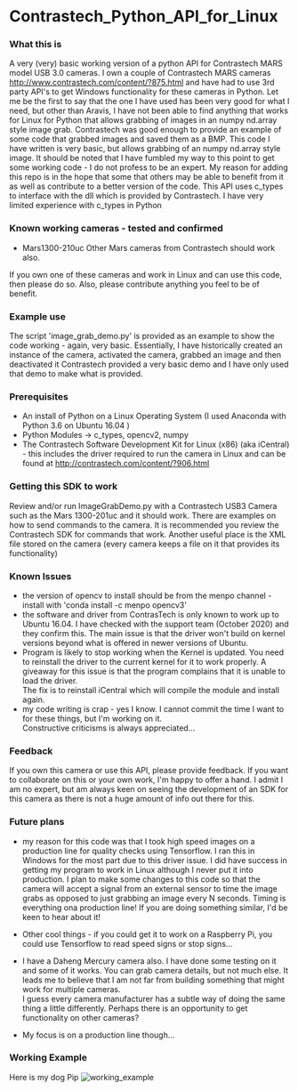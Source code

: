 # Contrastech_Python_API_for_Linux
### What this is
A very (very) basic working version of a python API for Contrastech MARS model USB 3.0 cameras.
I own a couple of Contrastech MARS cameras http://www.contrastech.com/content/?875.html
and have had to use 3rd party API's to get Windows functionality for these cameras in Python. 
Let me be the first to say that the one I have used has been very good for what I need, but other than Aravis, I have 
not been able to find anything that works for Linux for Python that allows grabbing of images in an numpy nd.array style image grab.
Contrastech was good enough to provide an example of some code that grabbed images and saved them as a BMP.  This code I have written is
very basic, but allows grabbing of an numpy nd.array style image.
It should be noted that I have fumbled my way to this point to get some working code - I do not profess to be an expert.  My reason for
adding this repo is in the hope that some that others may be able to benefit from it as well as contribute to a better version of the
code.  This API uses c_types to interface with the dll which is provided by Contrastech.  I have very limited experience with c_types in Python 

### Known working cameras - tested and confirmed
- Mars1300-210uc
Other Mars cameras from Contrastech should work also.

If you own one of these cameras and work in Linux and can use this code, then please do so.  Also, please contribute anything you feel to be of benefit.
### Example use
The script 'image_grab_demo.py' is provided as an example to show the code working - again, very basic.
Essentially, I have historically created an instance of the camera, activated the camera, grabbed an image and then deactivated it
Contrastech provided a very basic demo and I have only used that demo to make what is provided. 

### Prerequisites
- An install of Python on a Linux Operating System (I used Anaconda with Python 3.6 on Ubuntu 16.04  )
- Python Modules -> c_types, opencv2, numpy
- The Contrastech Software Development Kit for Linux (x86) (aka iCentral) - this includes the driver required to run the camera in Linux and can be found at http://contrastech.com/content/?906.html

### Getting this SDK to work
Review and/or run ImageGrabDemo.py with a Contrastech USB3 Camera such as the Mars 1300-201uc and it should work.  There
are examples on how to send commands to the camera.  It is recommended you review the Contrastech SDK for commands that 
work.  Another useful place is the XML file stored on the camera (every camera keeps a file on it that provides its 
functionality)

### Known Issues
- the version of opencv to install should be from the menpo channel - install with 'conda install -c menpo opencv3'
- the software and driver from ContrasTech is only known to work up to Ubuntu 16.04.  I have checked with the support 
team (October 2020) and they confirm this.  The main issue is that the driver won't build on kernel versions beyond 
what is offered in newer versions of Ubuntu.
- Program is likely to stop working when the Kernel is updated.  You need to reinstall the driver to the current kernel 
for it to work properly.  A giveaway for this issue is that the program complains that it is unable to load the driver.  
The fix is to reinstall iCentral which will compile the module and install again. 
- my code writing is crap - yes I know.  I cannot commit the time I want to for these things, but I'm working on it.  
Constructive criticisms is always appreciated...

### Feedback
If you own this camera or use this API, please provide feedback.  If you want to collaborate on this or your own work, 
I'm happy to offer a hand.  I admit I am no expert, but am always keen on seeing the development of an SDK for this 
camera as there is not a huge amount of info out there for this.

### Future plans
- my reason for this code was that I took high speed images on a production line for quality checks using Tensorflow.  I
ran this in Windows for the most part due to this driver issue.  I did have success in getting my program to 
work in Linux although I never put it into production.  I plan to make some changes to this code so that the camera will 
accept a signal from an external sensor to time the image grabs as opposed to just grabbing an image every
N seconds.  Timing is everything ona production line!  If you are doing something similar, I'd be keen to hear about it!

- Other cool things - if you could get it to work on a Raspberry Pi, you could use Tensorflow to read speed signs or stop signs...
- I have a Daheng Mercury camera also.  I have done some testing on it and some of it works.  You can grab camera details,
but not much else. It leads me to believe that I am not far from building something that might work for multiple cameras.  
I guess every camera manufacturer has a subtle way of doing the same thing a little differently.  Perhaps there is an 
opportunity to get functionality on other cameras? 
- My focus is on a production line though...

### Working Example
Here is my dog Pip
![working_example](https://user-images.githubusercontent.com/10386637/43674828-ce240cb2-981c-11e8-9265-56a9268cf157.png)


